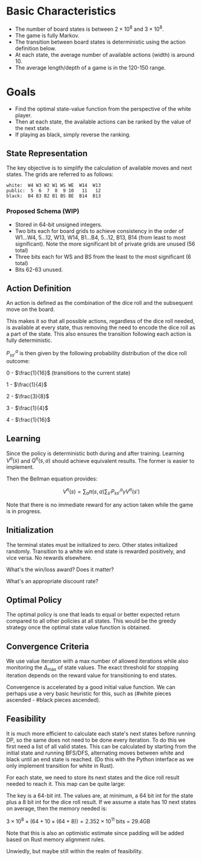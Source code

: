 # Basic Characteristics
- The number of board states is between $2 \times 10^8$ and $3 \times 10^8$.
- The game is fully Markov.
- The transition between board states is deterministic using the action definition below.
- At each state, the average number of available actions (width) is around 10.
- The average length/depth of a game is in the 120-150 range.

# Goals
- Find the optimal state-value function from the perspective of the white player.
- Then at each state, the available actions can be ranked by the value of the next state.
- If playing as black, simply reverse the ranking.

## State Representation
The key objective is to simplify the calculation of available moves and next states. The grids are referred to as follows:

```
white:  W4 W3 W2 W1 WS WE  W14  W13
public:  5  6  7  8  9 10   11   12
black:  B4 B3 B2 B1 BS BE  B14  B13
```

### Proposed Schema (WIP)
- Stored in 64-bit unsigned integers.
- Two bits each for board grids to achieve consistency in the order of W1...W4, 5...12, W13, W14, B1...B4, 5...12, B13, B14 (from least to most significant). Note the more significant bit of private grids are unused (56 total)
- Three bits each for WS and BS from the least to the most significant (6 total)
- Bits 62-63 unused.

## Action Definition
An action is defined as the combination of the dice roll and the subsequent move on the board.

This makes it so that all possible actions, regardless of the dice roll needed, is available at every state, thus removing the need to encode the dice roll as a part of the state. This also ensures the transition following each action is fully deterministic.

$P^a_{ss'}$ is then given by the following probability distribution of the dice roll outcome:

0 - $\frac{1}{16}$ (transitions to the current state)

1 - $\frac{1}{4}$

2 - $\frac{3}{8}$

3 - $\frac{1}{4}$

4 - $\frac{1}{16}$

## Learning
Since the policy is deterministic both during and after training. Learning $V^\pi(s)$ and $Q^\pi(s,a)$ should achieve equivalent results. The former is easier to implement.

Then the Bellman equation provides:

$$V^\pi(s) = \sum_a \pi(s,a) \sum_{s'}P^a_{ss'}\gamma V^\pi(s')$$

Note that there is no immediate reward for any action taken while the game is in progress.

## Initialization
The terminal states must be initialized to zero. Other states initialized randomly. Transition to a white win end state is rewarded positively, and vice versa. No rewards elsewhere.

What's the win/loss award? Does it matter?

What's an appropriate discount rate?

## Optimal Policy
The optimal policy is one that leads to equal or better expected return compared to all other policies at all states. This would be the greedy strategy once the optimal state value function is obtained.

## Convergence Criteria
We use value iteration with a max number of allowed iterations while also monitoring the $\Delta_{\text{max}}$ of state values. The exact threshold for stopping iteration depends on the reward value for transitioning to end states.

Convergence is accelerated by a good initial value function. We can perhaps use a very basic heuristic for this, such as (#white pieces ascended - #black pieces ascended).

## Feasibility
It is much more efficient to calculate each state's next states before running DP, so the same does not need to be done every iteration. To do this we first need a list of all valid states. This can be calculated by starting from the initial state and running BFS/DFS, alternating moves between white and black until an end state is reached. (Do this with the Python interface as we only implement transition for white in Rust).

For each state, we need to store its next states and the dice roll result needed to reach it. This map can be quite large:

The key is a 64-bit int. The values are, at minimum, a 64 bit int for the state plus a 8 bit int for the dice roll result. If we assume a state has 10 next states on average, then the memory needed is:

$3 \times 10^8 \times (64+10 \times (64+8)) = 2.352 \times 10^{11}$ bits = 29.4GB

Note that this is also an optimistic estimate since padding will be added based on Rust memory alignment rules.

Unwiedly, but maybe still within the realm of feasibility.
